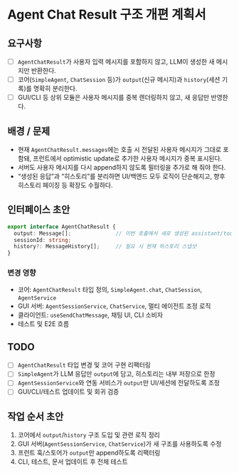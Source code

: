 # Agent Chat Result 구조 개편 계획서

## 요구사항

- [ ] `AgentChatResult`가 사용자 입력 메시지를 포함하지 않고, LLM이 생성한 새 메시지만 반환한다.
- [ ] 코어(`SimpleAgent`, `ChatSession` 등)가 `output`(신규 메시지)과 `history`(세션 기록)를 명확히 분리한다.
- [ ] GUI/CLI 등 상위 모듈은 사용자 메시지를 중복 렌더링하지 않고, 새 응답만 반영한다.

## 배경 / 문제

- 현재 `AgentChatResult.messages`에는 호출 시 전달된 사용자 메시지가 그대로 포함돼, 프런트에서 optimistic update로 추가한 사용자 메시지가 중복 표시된다.
- 서버도 사용자 메시지를 다시 append하지 않도록 필터링을 추가로 해 줘야 한다.
- “생성된 응답”과 “히스토리”를 분리하면 UI/백엔드 모두 로직이 단순해지고, 향후 히스토리 페이징 등 확장도 수월하다.

## 인터페이스 초안

```ts
export interface AgentChatResult {
  output: Message[];              // 이번 호출에서 새로 생성된 assistant/tool 메시지
  sessionId: string;
  history?: MessageHistory[];     // 필요 시 현재 히스토리 스냅샷
}
```

### 변경 영향

- 코어: `AgentChatResult` 타입 정의, `SimpleAgent.chat`, `ChatSession`, `AgentService`
- GUI 서버: `AgentSessionService`, `ChatService`, 멀티 에이전트 조정 로직
- 클라이언트: `useSendChatMessage`, 채팅 UI, CLI 소비자
- 테스트 및 E2E 흐름

## TODO

- [ ] `AgentChatResult` 타입 변경 및 코어 구현 리팩터링
- [ ] `SimpleAgent`가 LLM 응답만 `output`에 담고, 히스토리는 내부 저장으로 한정
- [ ] `AgentSessionService`와 연동 서비스가 `output`만 UI/세션에 전달하도록 조정
- [ ] GUI/CLI/테스트 업데이트 및 회귀 검증

## 작업 순서 초안

1. 코어에서 `output`/`history` 구조 도입 및 관련 로직 정리
2. GUI 서버(`AgentSessionService`, `ChatService`)가 새 구조를 사용하도록 수정
3. 프런트 훅/스토어가 `output`만 append하도록 리팩터링
4. CLI, 테스트, 문서 업데이트 후 전체 테스트

